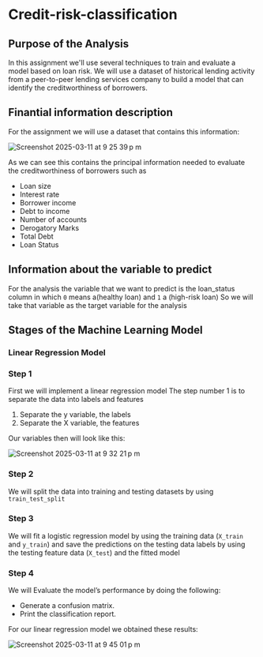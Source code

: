 # Credit-risk-classification

## Purpose of the Analysis

In this assignment we'll use several techniques to train and evaluate a model based on loan risk. We will use a dataset of historical lending activity from a peer-to-peer lending services company to build a model that can identify the creditworthiness of borrowers.

## Finantial information description

For the assignment we will use a dataset that contains this information:

![Screenshot 2025-03-11 at 9 25 39 p m](https://github.com/user-attachments/assets/99a72260-a1bc-4801-9281-e0de7b26436c)

As we can see this contains the principal information needed to evaluate the creditworthiness of borrowers such as
+ Loan size
+ Interest rate
+ Borrower income
+ Debt to income
+ Number of accounts
+ Derogatory Marks
+ Total Debt
+ Loan Status

## Information about the variable to predict

For the analysis the variable that we want to predict is the loan_status column in which `0` means a(healthy loan) and `1` a (high-risk loan)
So we will take that variable as the target variable for the analysis

## Stages of the Machine Learning Model

### Linear Regression Model

### Step 1

First we will implement a linear regression model 
The step number 1 is to separate the data into labels and features
1. Separate the y variable, the labels
2. Separate the X variable, the features

Our variables then will look like this:

![Screenshot 2025-03-11 at 9 32 21 p m](https://github.com/user-attachments/assets/27d1af7b-73ff-4b76-b136-1ced563c9627)

### Step 2

We will split the data into training and testing datasets by using `train_test_split`

### Step 3

We will fit a logistic regression model by using the training data (`X_train` and `y_train`) and save the predictions on the testing data labels by using the testing feature data (`X_test`) and the fitted model

### Step 4

We will Evaluate the model’s performance by doing the following:

* Generate a confusion matrix.
* Print the classification report.

For our linear regression model we obtained these results:

![Screenshot 2025-03-11 at 9 45 01 p m](https://github.com/user-attachments/assets/d12fb291-cc7e-4624-8290-0624694d5e97)

